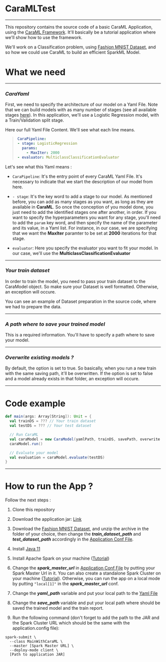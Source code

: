 
# CaraMLTest

***
This repository contains the source code of a basic CaraML Application, using the [CaraML Framework](https://github.com/jsarni/CaraML). It'll basically be a tutorial application where we'll show how to use the framework.

We'll work on a Classification problem, using [Fashion MNIST Dataset](https://www.kaggle.com/zalando-research/fashionmnist), and so how we could use CaraML to build an efficient SparkML Model.

# What we need

***

### *CaraYaml*

First, we need to specify the architecture of our model on a Yaml File. Note that we can build models with as many number of stages (see all available stages [here](https://github.com/jsarni/CaraML)). In this application, we'll use a Logistic Regression model, with a Train/Validation split stage.

Here our full Yaml File Content. We'll see what each line means.

> ```yaml
> CaraPipeline:
> - stage: LogisticRegression
>   params:
>     - MaxIter: 2000
> - evaluator: MulticlassClassificationEvaluator
> ```

Let's see what this Yaml means :

* ``` CaraPipeline ```: It's the entry point of every CaraML Yaml File. It's necessary to indicate that we start the description of our model from here.


* ``` - stage ```: It's the key word to add a stage to our model. As mentioned before, you can add as many stages as you want, as long as they are available in **CaraML**. So once the conception of you model done, you just need to add the identified stages one after another, in order. If you want to specify the hyperparameters you want for any stage, you'll need to add the ```param``` key word, and then specify the name of the parameter and its value, in a Yaml list. For instance, in our case, we are specifying that we want the **MaxIter** paramter to be set at **2000** iterations for that stage.


* ``` evaluator ```: Here you specify the evaluator you want to fit your model. In our case, we'll use the **MulticlassClassificationEvaluator**

---

### *Your train dataset*

In order to train the model, you need to pass your train dataset to the CaraModel object. So make sure your Dataset is well formatted. Otherwise, an exception will occure.

You can see an example of Dataset preparation in the source code, where we had to prepare the data.

---

### *A path where to save your trained model*

This is a required information. You'll have to specify a path where to save your model.

---

### *Overwrite existing models ?*

By default, the option is set to true. So basically, when you run a new train with the same saving path, it'll be overwritten. If the option is set to false and a model already exists in that folder, an exception will occure.

*** 

# Code example

```scala
def main(args: Array[String]): Unit = {
  val trainDS = ??? // Your train dataset
  val testDS = ??? // Your test dataset

  // Run CaraML
  val caraModel = new CaraModel(yamlPath, trainDS, savePath, overwrite = true)
  caraModel.run()

  // Evaluate your model
  val evaluation = caraModel.evaluate(testDS)
}
```

---

# How to run the App ?
Follow the next steps :
1.  Clone this repository


2. Download the application jar: [Link](https://drive.google.com/drive/folders/1hPPNT13cjwdvAGYMVaYgtJ3RQoLTnHEo?usp=sharing)


3. Download the [Fashion MNIST Dataset](https://www.kaggle.com/zalando-research/fashionmnist), and unzip the archive in the folder of your choice, then change the ***train_dataset_path*** and ***test_dataset_path*** accordingly in the [Application Conf File](src/main/resources/application.conf).


4. Install [Java 11](https://www.oracle.com/fr/java/technologies/javase-jdk11-downloads.html)


5. Install Apache Spark on your machine ([Tutorial](https://spark.apache.org/docs/3.1.1/))


6. Change the ***spark_master_url*** in [Application Conf File](src/main/resources/application.conf) by putting your Spark Master Url in it. You can also create a standalone Spark Cluster on your machine ([Tutorial](https://spark.apache.org/docs/3.1.1/spark-standalone.html#:~:text=before%20running%20Spark.-,Installing%20Spark%20Standalone%20to%20a%20Cluster,release%20or%20build%20it%20yourself.)). Otherwise, you can run the app on a local mode by putting ```"local[1]"``` in the ***spark_master_url*** conf.


7. Change the ***yaml_path*** variable and put your local path to the [Yaml File](yaml/caraml.yaml)


8. Change the ***save_path*** variable and put your local path where should be saved the trained model and the train report.


9. Run the following command (don't forget to add the path to the JAR and the Spark Cluster URL which should be the same with the application.config file):
```shell
spark-submit \
  --class MainWithCaraML \
  --master [Spark Master URL] \
  --deploy-mode client \
  [Path to application JAR]
```